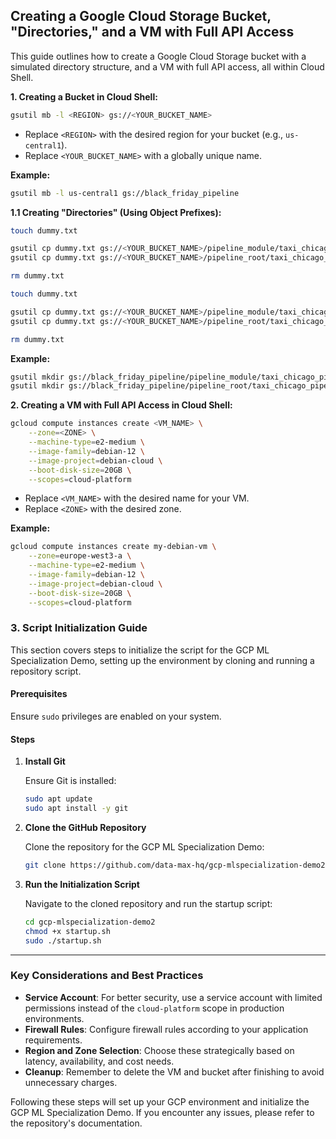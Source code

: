## Creating a Google Cloud Storage Bucket, "Directories," and a VM with Full API Access

This guide outlines how to create a Google Cloud Storage bucket with a simulated directory structure, and a VM with full API access, all within Cloud Shell.

**1. Creating a Bucket in Cloud Shell:**

```bash
gsutil mb -l <REGION> gs://<YOUR_BUCKET_NAME>
```

* Replace `<REGION>` with the desired region for your bucket (e.g., `us-central1`).
* Replace `<YOUR_BUCKET_NAME>` with a globally unique name.

**Example:**

```bash
gsutil mb -l us-central1 gs://black_friday_pipeline
```

**1.1 Creating "Directories" (Using Object Prefixes):**

```bash
touch dummy.txt

gsutil cp dummy.txt gs://<YOUR_BUCKET_NAME>/pipeline_module/taxi_chicago_pipeline/
gsutil cp dummy.txt gs://<YOUR_BUCKET_NAME>/pipeline_root/taxi_chicago_pipeline/

rm dummy.txt
```

```bash
touch dummy.txt

gsutil cp dummy.txt gs://<YOUR_BUCKET_NAME>/pipeline_module/taxi_chicago_pipeline/
gsutil cp dummy.txt gs://<YOUR_BUCKET_NAME>/pipeline_root/taxi_chicago_pipeline/

rm dummy.txt
```

**Example:**

```bash
gsutil mkdir gs://black_friday_pipeline/pipeline_module/taxi_chicago_pipeline/
gsutil mkdir gs://black_friday_pipeline/pipeline_root/taxi_chicago_pipeline/
```


**2. Creating a VM with Full API Access in Cloud Shell:**

```bash
gcloud compute instances create <VM_NAME> \
    --zone=<ZONE> \
    --machine-type=e2-medium \
    --image-family=debian-12 \
    --image-project=debian-cloud \
    --boot-disk-size=20GB \
    --scopes=cloud-platform
```

* Replace `<VM_NAME>` with the desired name for your VM.
* Replace `<ZONE>` with the desired zone.


**Example:**

```bash
gcloud compute instances create my-debian-vm \
    --zone=europe-west3-a \
    --machine-type=e2-medium \
    --image-family=debian-12 \
    --image-project=debian-cloud \
    --boot-disk-size=20GB \
    --scopes=cloud-platform
```

### 3. Script Initialization Guide

This section covers steps to initialize the script for the GCP ML Specialization Demo, setting up the environment by cloning and running a repository script.

#### Prerequisites

Ensure `sudo` privileges are enabled on your system.

#### Steps

1. **Install Git**

   Ensure Git is installed:

   ```bash
   sudo apt update
   sudo apt install -y git
   ```

2. **Clone the GitHub Repository**

   Clone the repository for the GCP ML Specialization Demo:

   ```bash
   git clone https://github.com/data-max-hq/gcp-mlspecialization-demo2.git
   ```

3. **Run the Initialization Script**

   Navigate to the cloned repository and run the startup script:

   ```bash
   cd gcp-mlspecialization-demo2
   chmod +x startup.sh
   sudo ./startup.sh
   ```

---

### Key Considerations and Best Practices

* **Service Account**: For better security, use a service account with limited permissions instead of the `cloud-platform` scope in production environments.
* **Firewall Rules**: Configure firewall rules according to your application requirements.
* **Region and Zone Selection**: Choose these strategically based on latency, availability, and cost needs.
* **Cleanup**: Remember to delete the VM and bucket after finishing to avoid unnecessary charges.

Following these steps will set up your GCP environment and initialize the GCP ML Specialization Demo. If you encounter any issues, please refer to the repository's documentation.
